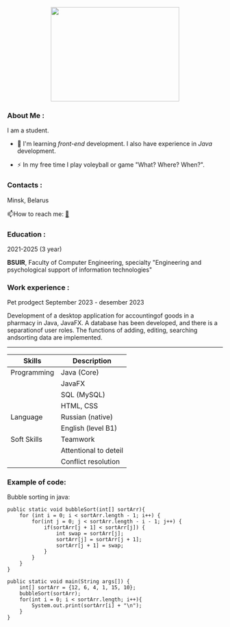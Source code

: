 <div align="center">
  <img src="https://technogezgin.com/wp-content/uploads/2023/08/Ozgecmis-CV-Hazirlarken-Nelere-Dikkat-Edilmelidir.jpg" width="300" height="220"/>
</div>

###  About Me :
I am a student.

- :seedling: I'm learning *front-end* development. I also have experience in *Java* development.

- :zap: In my free time I play voleyball or game "What? Where? When?".


###  Contacts :
Minsk, Belarus


:mailbox:How to reach me: [:email:](https://mail.ru/)

###  Education :
2021-2025 (3 year)  

**BSUIR**, Faculty of Computer Engineering, specialty "Engineering and psychological support of information technologies"

###  Work experience :

Pet prodgect 
September 2023 - desember 2023

Development of a desktop application for accountingof goods in a pharmacy in Java, JavaFX. 
A database has been developed, and there is a separationof user roles. The functions
of adding, editing, searching andsorting data are implemented.
****
|Skills|Description|
|-----------|-----------|
|Programming|  Java (Core)|
|           |  JavaFX|
|           |  SQL (MySQL)|
|           |  HTML, CSS|
|Language|  Russian (native)|
|        |  English (level B1)|
|Soft Skills| Teamwork|
|           | Attentional to deteil|
|           | Conflict resolution|

### Example of code:

Bubble sorting in java:

```
public static void bubbleSort(int[] sortArr){
    for (int i = 0; i < sortArr.length - 1; i++) {
        for(int j = 0; j < sortArr.length - i - 1; j++) {
            if(sortArr[j + 1] < sortArr[j]) {
                int swap = sortArr[j];
                sortArr[j] = sortArr[j + 1];
                sortArr[j + 1] = swap;
            }
        }
    }
}

public static void main(String args[]) {
    int[] sortArr = {12, 6, 4, 1, 15, 10};
    bubbleSort(sortArr);
    for(int i = 0; i < sortArr.length; i++){
        System.out.print(sortArr[i] + "\n");
    }
}
``` 
